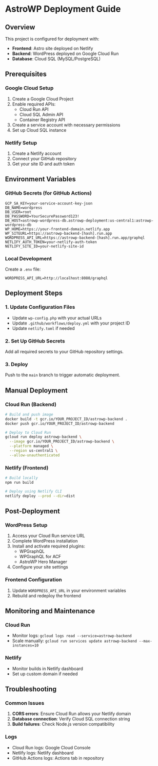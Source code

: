 # AstroWP Deployment Guide

## Overview
This project is configured for deployment with:
- **Frontend**: Astro site deployed on Netlify
- **Backend**: WordPress deployed on Google Cloud Run
- **Database**: Cloud SQL (MySQL/PostgreSQL)

## Prerequisites

### Google Cloud Setup
1. Create a Google Cloud Project
2. Enable required APIs:
   - Cloud Run API
   - Cloud SQL Admin API
   - Container Registry API
3. Create a service account with necessary permissions
4. Set up Cloud SQL instance

### Netlify Setup
1. Create a Netlify account
2. Connect your GitHub repository
3. Get your site ID and auth token

## Environment Variables

### GitHub Secrets (for GitHub Actions)
```
GCP_SA_KEY=your-service-account-key-json
DB_NAME=wordpress
DB_USER=root
DB_PASSWORD=YourSecurePassword123!
DB_HOST=astrowp-wordpress-db.astrowp-deployment:us-central1:astrowp-wordpress-db
WP_HOME=https://your-frontend-domain.netlify.app
WP_SITEURL=https://astrowp-backend-[hash].run.app
WORDPRESS_API_URL=https://astrowp-backend-[hash].run.app/graphql
NETLIFY_AUTH_TOKEN=your-netlify-auth-token
NETLIFY_SITE_ID=your-netlify-site-id
```

### Local Development
Create a `.env` file:
```
WORDPRESS_API_URL=http://localhost:8080/graphql
```

## Deployment Steps

### 1. Update Configuration Files
- Update `wp-config.php` with your actual URLs
- Update `.github/workflows/deploy.yml` with your project ID
- Update `netlify.toml` if needed

### 2. Set Up GitHub Secrets
Add all required secrets to your GitHub repository settings.

### 3. Deploy
Push to the `main` branch to trigger automatic deployment.

## Manual Deployment

### Cloud Run (Backend)
```bash
# Build and push image
docker build -t gcr.io/YOUR_PROJECT_ID/astrowp-backend .
docker push gcr.io/YOUR_PROJECT_ID/astrowp-backend

# Deploy to Cloud Run
gcloud run deploy astrowp-backend \
  --image gcr.io/YOUR_PROJECT_ID/astrowp-backend \
  --platform managed \
  --region us-central1 \
  --allow-unauthenticated
```

### Netlify (Frontend)
```bash
# Build locally
npm run build

# Deploy using Netlify CLI
netlify deploy --prod --dir=dist
```

## Post-Deployment

### WordPress Setup
1. Access your Cloud Run service URL
2. Complete WordPress installation
3. Install and activate required plugins:
   - WPGraphQL
   - WPGraphQL for ACF
   - AstroWP Hero Manager
4. Configure your site settings

### Frontend Configuration
1. Update `WORDPRESS_API_URL` in your environment variables
2. Rebuild and redeploy the frontend

## Monitoring and Maintenance

### Cloud Run
- Monitor logs: `gcloud logs read --service=astrowp-backend`
- Scale manually: `gcloud run services update astrowp-backend --max-instances=10`

### Netlify
- Monitor builds in Netlify dashboard
- Set up custom domain if needed

## Troubleshooting

### Common Issues
1. **CORS errors**: Ensure Cloud Run allows your Netlify domain
2. **Database connection**: Verify Cloud SQL connection string
3. **Build failures**: Check Node.js version compatibility

### Logs
- Cloud Run logs: Google Cloud Console
- Netlify logs: Netlify dashboard
- GitHub Actions logs: Actions tab in repository
